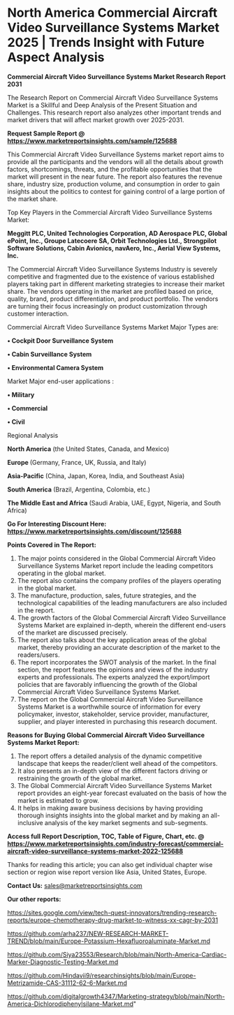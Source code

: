 # North America Commercial Aircraft Video Surveillance Systems Market 2025 | Trends Insight with Future Aspect Analysis

<strong>Commercial Aircraft Video Surveillance Systems Market Research Report 2031</strong>

The Research Report on Commercial Aircraft Video Surveillance Systems Market is a Skillful and Deep Analysis of the Present Situation and Challenges. This research report also analyzes other important trends and market drivers that will affect market growth over 2025-2031.

<strong>Request Sample Report @ <a href=https://www.marketreportsinsights.com/sample/125688>https://www.marketreportsinsights.com/sample/125688</a></strong>

This Commercial Aircraft Video Surveillance Systems market report aims to provide all the participants and the vendors will all the details about growth factors, shortcomings, threats, and the profitable opportunities that the market will present in the near future. The report also features the revenue share, industry size, production volume, and consumption in order to gain insights about the politics to contest for gaining control of a large portion of the market share.

Top Key Players in the Commercial Aircraft Video Surveillance Systems Market:

<strong>Meggitt PLC, United Technologies Corporation, AD Aerospace PLC, Global ePoint, Inc., Groupe Latecoere SA, Orbit Technologies Ltd., Strongpilot Software Solutions, Cabin Avionics, navAero, Inc., Aerial View Systems, Inc.</strong>

The Commercial Aircraft Video Surveillance Systems Industry is severely competitive and fragmented due to the existence of various established players taking part in different marketing strategies to increase their market share. The vendors operating in the market are profiled based on price, quality, brand, product differentiation, and product portfolio. The vendors are turning their focus increasingly on product customization through customer interaction.

Commercial Aircraft Video Surveillance Systems Market Major Types are:

<strong>• Cockpit Door Surveillance System

• Cabin Surveillance System

• Environmental Camera System</strong>

Market Major end-user applications :

<strong>• Military

• Commercial

• Civil</strong>

Regional Analysis

</u><strong><b>North America</b></strong> (the United States, Canada, and Mexico)

<strong><b>Europe </b></strong>(Germany, France, UK, Russia, and Italy)

<strong><b>Asia-Pacific</b></strong> (China, Japan, Korea, India, and Southeast Asia)

<strong><b>South America</b></strong> (Brazil, Argentina, Colombia, etc.)

<strong><b>The Middle East and Africa</b></strong> (Saudi Arabia, UAE, Egypt, Nigeria, and South Africa)

<strong>Go For Interesting Discount Here: <a href=https://www.marketreportsinsights.com/discount/125688>https://www.marketreportsinsights.com/discount/125688</a></strong>

<strong>Points Covered in The Report:</strong>
<ol>
  <li>The major points considered in the Global Commercial Aircraft Video Surveillance Systems Market report include the leading competitors operating in the global market.</li>
  <li>The report also contains the company profiles of the players operating in the global market.</li>
  <li>The manufacture, production, sales, future strategies, and the technological capabilities of the leading manufacturers are also included in the report.</li>
  <li>The growth factors of the Global Commercial Aircraft Video Surveillance Systems Market are explained in-depth, wherein the different end-users of the market are discussed precisely.</li>
  <li>The report also talks about the key application areas of the global market, thereby providing an accurate description of the market to the readers/users.</li>
  <li>The report incorporates the SWOT analysis of the market. In the final section, the report features the opinions and views of the industry experts and professionals. The experts analyzed the export/import policies that are favorably influencing the growth of the Global Commercial Aircraft Video Surveillance Systems Market.</li>
  <li>The report on the Global Commercial Aircraft Video Surveillance Systems Market is a worthwhile source of information for every policymaker, investor, stakeholder, service provider, manufacturer, supplier, and player interested in purchasing this research document.</li>
</ol>
<strong>Reasons for Buying Global Commercial Aircraft Video Surveillance Systems Market Report:</strong>

<ol>
  <li>The report offers a detailed analysis of the dynamic competitive landscape that keeps the reader/client well ahead of the competitors.</li>
  <li>It also presents an in-depth view of the different factors driving or restraining the growth of the global market.</li>
  <li>The Global Commercial Aircraft Video Surveillance Systems Market report provides an eight-year forecast evaluated on the basis of how the market is estimated to grow.</li>
  <li>It helps in making aware business decisions by having providing thorough insights insights into the global market and by making an all-inclusive analysis of the key market segments and sub-segments.</li>
</ol>
<strong>Access full Report Description, TOC, Table of Figure, Chart, etc. @ <a href=https://www.marketreportsinsights.com/industry-forecast/commercial-aircraft-video-surveillance-systems-market-2022-125688>https://www.marketreportsinsights.com/industry-forecast/commercial-aircraft-video-surveillance-systems-market-2022-125688</a></strong>


Thanks for reading this article; you can also get individual chapter wise section or region wise report version like Asia, United States, Europe.

<strong>Contact Us:</strong>
sales@marketreportsinsights.com

<strong>Our other reports:</strong>

<a href=https://sites.google.com/view/tech-quest-innovators/trending-research-reports/europe-chemotherapy-drug-market-to-witness-xx-cagr-by-2031>https://sites.google.com/view/tech-quest-innovators/trending-research-reports/europe-chemotherapy-drug-market-to-witness-xx-cagr-by-2031</a>

<a href=https://github.com/arha237/NEW-RESEARCH-MARKET-TREND/blob/main/Europe-Potassium-Hexafluoroaluminate-Market.md>https://github.com/arha237/NEW-RESEARCH-MARKET-TREND/blob/main/Europe-Potassium-Hexafluoroaluminate-Market.md</a>

<a href=https://github.com/Siya23553/Research/blob/main/North-America-Cardiac-Marker-Diagnostic-Testing-Market.md>https://github.com/Siya23553/Research/blob/main/North-America-Cardiac-Marker-Diagnostic-Testing-Market.md</a>

<a href=https://github.com/Hindavii9/researchinsights/blob/main/Europe-Metrizamide-CAS-31112-62-6-Market.md>https://github.com/Hindavii9/researchinsights/blob/main/Europe-Metrizamide-CAS-31112-62-6-Market.md</a>

<a href=https://github.com/digitalgrowth4347/Marketing-strategy/blob/main/North-America-Dichlorodiphenylsilane-Market.md>https://github.com/digitalgrowth4347/Marketing-strategy/blob/main/North-America-Dichlorodiphenylsilane-Market.md</a>"
